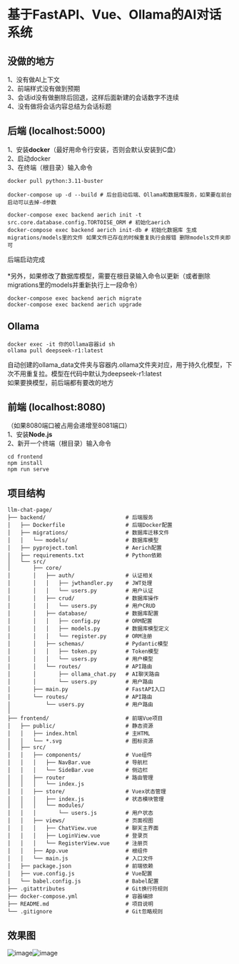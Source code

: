 # 基于FastAPI、Vue、Ollama的AI对话系统

## 没做的地方
1、没有做AI上下文\
2、前端样式没有做到预期\
3、会话id没有做删除后回退，这样后面新建的会话数字不连续\
4、没有做将会话内容总结为会话标题
## 后端 (localhost:5000)
1、安装**docker**（最好用命令行安装，否则会默认安装到C盘）\
2、启动docker\
3、在终端（根目录）输入命令
```
docker pull python:3.11-buster

docker-compose up -d --build # 后台启动后端、Ollama和数据库服务，如果要在前台启动可以去掉-d参数

docker-compose exec backend aerich init -t src.core.database.config.TORTOISE_ORM # 初始化aerich
docker-compose exec backend aerich init-db # 初始化数据库 生成migrations/models里的文件 如果文件已存在的时候重复执行会报错 删除models文件夹即可
```
后端启动完成\
\
*另外，如果修改了数据库模型，需要在根目录输入命令以更新（或者删除migrations里的models并重新执行上一段命令）
```
docker-compose exec backend aerich migrate
docker-compose exec backend aerich upgrade
```
## Ollama
```
docker exec -it 你的Ollama容器id sh
ollama pull deepseek-r1:latest
```
自动创建的ollama_data文件夹与容器内.ollama文件夹对应，用于持久化模型，下次不用重复拉。模型在代码中默认为deepseek-r1:latest\
如果要换模型，前后端都有要改的地方
## 前端 (localhost:8080)
（如果8080端口被占用会递增至8081端口）\
1、安装**Node.js**\
2、新开一个终端（根目录）输入命令
```
cd frontend
npm install
npm run serve
```
## 项目结构
```
llm-chat-page/
├── backend/                         # 后端服务
│   ├── Dockerfile                   # 后端Docker配置
│   ├── migrations/                  # 数据库迁移文件
│   │   └── models/                  # 数据库模型
│   ├── pyproject.toml               # Aerich配置
│   ├── requirements.txt             # Python依赖
│   └── src/
│       ├── core/
│       │   ├── auth/                # 认证相关
│       │   │   ├── jwthandler.py    # JWT处理
│       │   │   └── users.py         # 用户认证
│       │   ├── crud/                # 数据库操作
│       │   │   └── users.py         # 用户CRUD
│       │   ├── database/            # 数据库配置
│       │   │   ├── config.py        # ORM配置
│       │   │   ├── models.py        # 数据库模型定义
│       │   │   └── register.py      # ORM注册
│       │   ├── schemas/             # Pydantic模型
│       │   │   ├── token.py         # Token模型
│       │   │   └── users.py         # 用户模型
│       │   └── routes/              # API路由
│       │       ├── ollama_chat.py   # AI聊天路由
│       │       └── users.py         # 用户路由
│       ├── main.py                  # FastAPI入口
│       └── routes/                  # API路由
│           └── users.py             # 用户路由
│
├── frontend/                        # 前端Vue项目
│   ├── public/                      # 静态资源
│   │   ├── index.html               # 主HTML
│   │   └── *.svg                    # 图标资源
│   ├── src/
│   │   ├── components/              # Vue组件
│   │   │   ├── NavBar.vue           # 导航栏
│   │   │   └── SideBar.vue          # 侧边栏
│   │   ├── router                   # 路由管理
│   │   │   └── index.js
│   │   ├── store/                   # Vuex状态管理
│   │   │   ├── index.js             # 状态模块管理
│   │   │   └── modules/
│   │   │       └── users.js         # 用户状态
│   │   ├── views/                   # 页面视图
│   │   │   ├── ChatView.vue         # 聊天主界面
│   │   │   ├── LoginView.vue        # 登录页
│   │   │   └── RegisterView.vue     # 注册页
│   │   ├── App.vue                  # 根组件
│   │   └── main.js                  # 入口文件
│   ├── package.json                 # 前端依赖
│   ├── vue.config.js                # Vue配置
│   └── babel.config.js              # Babel配置
├── .gitattributes                   # Git换行符规则
├── docker-compose.yml               # 容器编排
├── README.md                        # 项目说明
└── .gitignore                       # Git忽略规则
```
## 效果图
![image](https://github.com/user-attachments/assets/e3fc68f1-07fd-4b7d-ac6c-9c0d3c6625f6)![image](https://github.com/user-attachments/assets/d8463091-5d6b-4ca3-9a27-4f27d7c0bd76)

